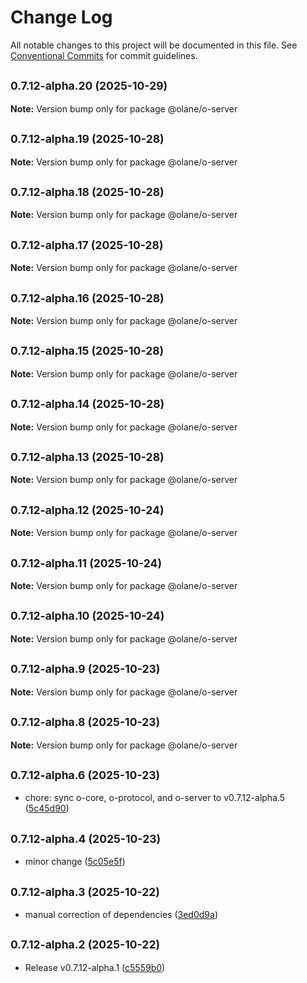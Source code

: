 # Change Log

All notable changes to this project will be documented in this file.
See [Conventional Commits](https://conventionalcommits.org) for commit guidelines.

## <small>0.7.12-alpha.20 (2025-10-29)</small>

**Note:** Version bump only for package @olane/o-server

## <small>0.7.12-alpha.19 (2025-10-28)</small>

**Note:** Version bump only for package @olane/o-server

## <small>0.7.12-alpha.18 (2025-10-28)</small>

**Note:** Version bump only for package @olane/o-server

## <small>0.7.12-alpha.17 (2025-10-28)</small>

**Note:** Version bump only for package @olane/o-server

## <small>0.7.12-alpha.16 (2025-10-28)</small>

**Note:** Version bump only for package @olane/o-server

## <small>0.7.12-alpha.15 (2025-10-28)</small>

**Note:** Version bump only for package @olane/o-server

## <small>0.7.12-alpha.14 (2025-10-28)</small>

**Note:** Version bump only for package @olane/o-server

## <small>0.7.12-alpha.13 (2025-10-28)</small>

**Note:** Version bump only for package @olane/o-server

## <small>0.7.12-alpha.12 (2025-10-24)</small>

**Note:** Version bump only for package @olane/o-server

## <small>0.7.12-alpha.11 (2025-10-24)</small>

**Note:** Version bump only for package @olane/o-server

## <small>0.7.12-alpha.10 (2025-10-24)</small>

**Note:** Version bump only for package @olane/o-server

## <small>0.7.12-alpha.9 (2025-10-23)</small>

**Note:** Version bump only for package @olane/o-server

## <small>0.7.12-alpha.8 (2025-10-23)</small>

**Note:** Version bump only for package @olane/o-server

## <small>0.7.12-alpha.6 (2025-10-23)</small>

- chore: sync o-core, o-protocol, and o-server to v0.7.12-alpha.5 ([5c45d90](https://github.com/olane-labs/olane/commit/5c45d90))

## <small>0.7.12-alpha.4 (2025-10-23)</small>

- minor change ([5c05e5f](https://github.com/olane-labs/olane/commit/5c05e5f))

## <small>0.7.12-alpha.3 (2025-10-22)</small>

- manual correction of dependencies ([3ed0d9a](https://github.com/olane-labs/olane/commit/3ed0d9a))

## <small>0.7.12-alpha.2 (2025-10-22)</small>

- Release v0.7.12-alpha.1 ([c5559b0](https://github.com/olane-labs/olane/commit/c5559b0))
